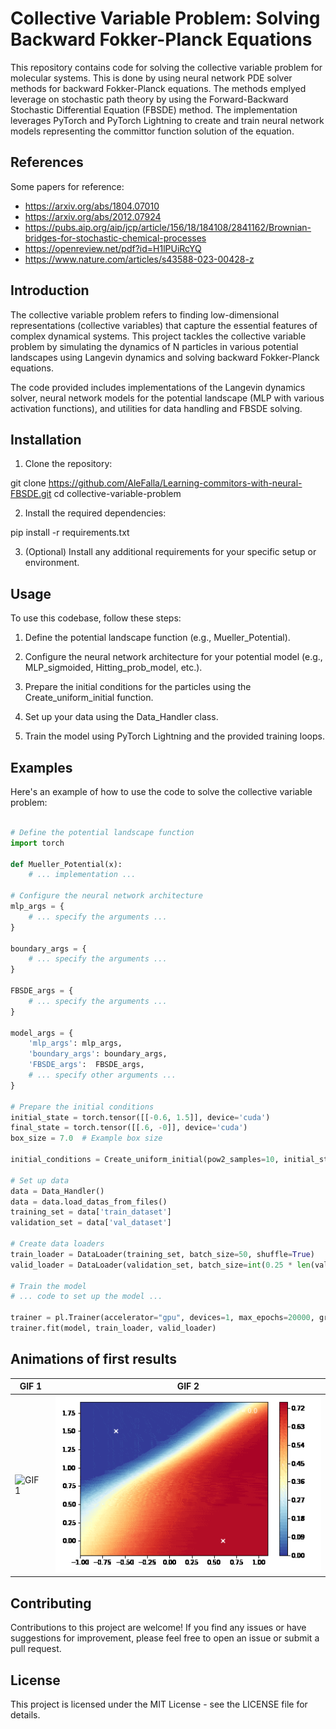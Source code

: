# Collective Variable Problem: Solving Backward Fokker-Planck Equations

This repository contains code for solving the collective variable problem for molecular systems. This is done by using neural network PDE solver methods for backward Fokker-Planck equations. The methods emplyed leverage on stochastic path theory by using the Forward-Backward Stochastic Differential Equation (FBSDE) method. The implementation leverages PyTorch and PyTorch Lightning to create and train neural network models representing the committor function solution of the equation.

## References
Some papers for reference:
- https://arxiv.org/abs/1804.07010
- https://arxiv.org/abs/2012.07924
- https://pubs.aip.org/aip/jcp/article/156/18/184108/2841162/Brownian-bridges-for-stochastic-chemical-processes
- https://openreview.net/pdf?id=H1lPUiRcYQ
- https://www.nature.com/articles/s43588-023-00428-z

## Introduction

The collective variable problem refers to finding low-dimensional representations (collective variables) that capture the essential features of complex dynamical systems. This project tackles the collective variable problem by simulating the dynamics of N particles in various potential landscapes using Langevin dynamics and solving backward Fokker-Planck equations.

The code provided includes implementations of the Langevin dynamics solver, neural network models for the potential landscape (MLP with various activation functions), and utilities for data handling and FBSDE solving.

## Installation

1. Clone the repository:

git clone https://github.com/AleFalla/Learning-commitors-with-neural-FBSDE.git
cd collective-variable-problem

2. Install the required dependencies:

pip install -r requirements.txt

3. (Optional) Install any additional requirements for your specific setup or environment.

## Usage

To use this codebase, follow these steps:

1. Define the potential landscape function (e.g., Mueller_Potential).

2. Configure the neural network architecture for your potential model (e.g., MLP_sigmoided, Hitting_prob_model, etc.).

3. Prepare the initial conditions for the particles using the Create_uniform_initial function.

4. Set up your data using the Data_Handler class.

5. Train the model using PyTorch Lightning and the provided training loops.

## Examples

Here's an example of how to use the code to solve the collective variable problem:

```python

# Define the potential landscape function
import torch

def Mueller_Potential(x):
    # ... implementation ...

# Configure the neural network architecture
mlp_args = {
    # ... specify the arguments ...
}

boundary_args = {
    # ... specify the arguments ...
}

FBSDE_args = {
    # ... specify the arguments ...
}

model_args = {
    'mlp_args': mlp_args, 
    'boundary_args': boundary_args, 
    'FBSDE_args':  FBSDE_args,
    # ... specify other arguments ...
}

# Prepare the initial conditions
initial_state = torch.tensor([[-0.6, 1.5]], device='cuda')
final_state = torch.tensor([[.6, -0]], device='cuda')
box_size = 7.0  # Example box size

initial_conditions = Create_uniform_initial(pow2_samples=10, initial_state=initial_state, final_state=final_state, box_size=box_size)

# Set up data
data = Data_Handler()
data = data.load_datas_from_files()
training_set = data['train_dataset']
validation_set = data['val_dataset']

# Create data loaders
train_loader = DataLoader(training_set, batch_size=50, shuffle=True)
valid_loader = DataLoader(validation_set, batch_size=int(0.25 * len(validation_set)), shuffle=True)

# Train the model
# ... code to set up the model ...

trainer = pl.Trainer(accelerator="gpu", devices=1, max_epochs=20000, gradient_clip_val=.5, gradient_clip_algorithm="norm")
trainer.fit(model, train_loader, valid_loader) 
```
## Animations of first results

| GIF 1                                | GIF 2                                |
| ----------------------------------- | ----------------------------------- |
| ![GIF 1](https://github.com/AleFalla/Learning-commitors-with-neural-FBSDE/blob/master/animation.gif) | ![GIF 2](https://github.com/AleFalla/Learning-commitors-with-neural-FBSDE/blob/master/committor_animation_c.gif) |


## Contributing

Contributions to this project are welcome! If you find any issues or have suggestions for improvement, please feel free to open an issue or submit a pull request.

## License

This project is licensed under the MIT License - see the LICENSE file for details.